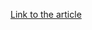 [Link to the article](https://www.cisa.gov/news-events/alerts/2025/03/31/cisa-adds-one-known-exploited-vulnerability-catalog)
